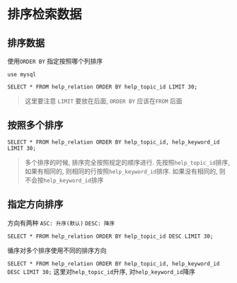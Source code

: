 # 排序检索数据


## 排序数据

使用`ORDER BY` 指定按照哪个列排序

`use mysql`

`SELECT * FROM help_relation ORDER BY help_topic_id LIMIT 30;`

> 这里要注意 `LIMIT` 要放在后面, `ORDER BY` 应该在`FROM` 后面

## 按照多个排序

`SELECT * FROM help_relation ORDER BY help_topic_id, help_keyword_id LIMIT 30;`

> 多个排序的时候, 排序完全按照规定的顺序进行. 先按照`help_topic_id`排序, 如果有相同的, 则相同的行按照`help_keyword_id`排序. 如果没有相同的, 则不会按`help_keyword_id`排序


## 指定方向排序

方向有两种 `ASC: 升序(默认)` `DESC: 降序` 

`SELECT * FROM help_relation ORDER BY help_topic_id DESC LIMIT 30;`


循序对多个排序使用不同的排序方向

`SELECT * FROM help_relation ORDER BY help_topic_id, help_keyword_id DESC LIMIT 30;` 这里对`help_topic_id`升序, 对`help_keyword_id`降序


